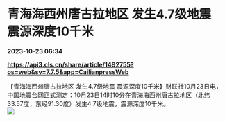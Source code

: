# 青海海西州唐古拉地区 发生4.7级地震 震源深度10千米

**2023-10-23 06:34**

**https://api3.cls.cn/share/article/1492755?os=web&sv=7.7.5&app=CailianpressWeb**

【青海海西州唐古拉地区 发生4.7级地震 震源深度10千米】财联社10月23日电，中国地震台网正式测定：10月23日14时10分在青海海西州唐古拉地区（北纬33.57度，东经91.30度）发生4.7级地震，震源深度10千米。  
![](https://img.cls.cn/images/20231023/7Xf93QKe5T.png)